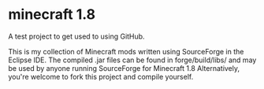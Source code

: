 # minecraft 1.8
A test project to get used to using GitHub.

This is my collection of Minecraft mods written using SourceForge in the Eclipse IDE.
The compiled .jar files can be found in forge/build/libs/ and may be used by anyone running SourceForge for Minecraft 1.8
Alternatively, you're welcome to fork this project and compile yourself.
